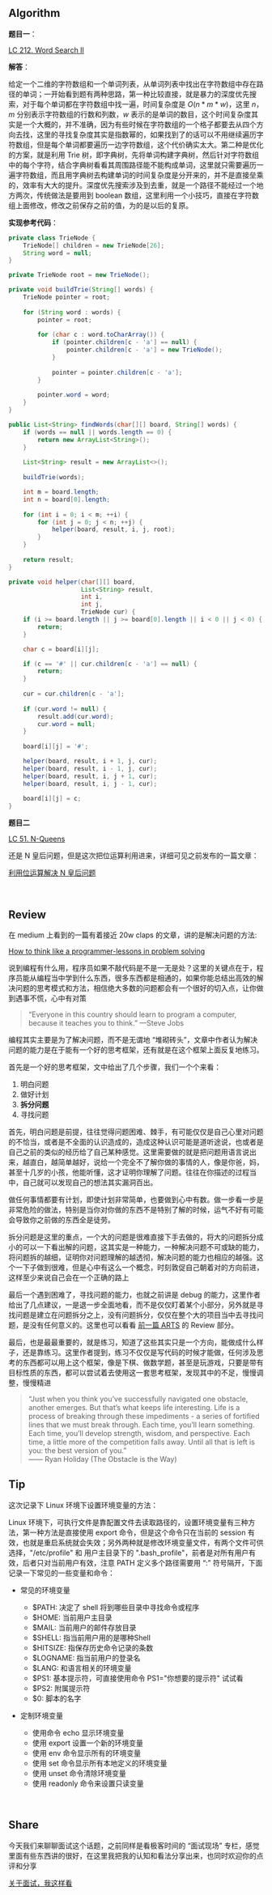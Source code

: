## Algorithm

**题目一**：<br>

[LC 212. Word Search II ](https://leetcode.com/problems/word-search-ii/)

**解答**：<br>

给定一个二维的字符数组和一个单词列表，从单词列表中找出在字符数组中存在路径的单词；一开始看到题有两种思路，第一种比较直接，就是暴力的深度优先搜索，对于每个单词都在字符数组中找一遍，时间复杂度是 $O(n*m*w)$，这里 $n$，$m$ 分别表示字符数组的行数和列数，$w$ 表示的是单词的数目，这个时间复杂度其实是一个大概的，并不准确，因为有些时候在字符数组的一个格子都要去从四个方向去找，这里的寻找复杂度其实是指数幂的，如果找到了的话可以不用继续遍历字符数组，但是每个单词都要遍历一边字符数组，这个代价确实太大。第二种是优化的方案，就是利用 Trie 树，即字典树，先将单词构建字典树，然后针对字符数组中的每个字符，结合字典树看看其周围路径能不能构成单词，这里就只需要遍历一遍字符数组，而且用字典树去构建单词的时间复杂度是分开来的，并不是直接垒乘的，效率有大大的提升。深度优先搜索涉及到去重，就是一个路径不能经过一个地方两次，传统做法是要用到 boolean 数组，这里利用一个小技巧，直接在字符数组上面修改，修改之前保存之前的值，为的是以后的复原。

**实现参考代码**：

```java
private class TrieNode {
    TrieNode[] children = new TrieNode[26];
    String word = null;
}

private TrieNode root = new TrieNode();

private void buildTrie(String[] words) {
    TrieNode pointer = root;
    
    for (String word : words) {
        pointer = root;
        
        for (char c : word.toCharArray()) {
            if (pointer.children[c - 'a'] == null) {
                pointer.children[c - 'a'] = new TrieNode();
            }
            
            pointer = pointer.children[c - 'a'];
        }
        
        pointer.word = word;
    }
}

public List<String> findWords(char[][] board, String[] words) {
    if (words == null || words.length == 0) {
        return new ArrayList<String>();
    }
    
    List<String> result = new ArrayList<>();
    
    buildTrie(words);

    int m = board.length;
    int n = board[0].length;
    
    for (int i = 0; i < m; ++i) {
        for (int j = 0; j < n; ++j) {
            helper(board, result, i, j, root);
        }
    }
    
    return result;
}

private void helper(char[][] board, 
                    List<String> result, 
                    int i, 
                    int j, 
                    TrieNode cur) {
    if (i >= board.length || j >= board[0].length || i < 0 || j < 0) {
        return;
    }

    char c = board[i][j];

    if (c == '#' || cur.children[c - 'a'] == null) {
        return;
    }
    
    cur = cur.children[c - 'a'];
    
    if (cur.word != null) {
        result.add(cur.word);
        cur.word = null;
    }
    
    board[i][j] = '#';

    helper(board, result, i + 1, j, cur);
    helper(board, result, i - 1, j, cur);
    helper(board, result, i, j + 1, cur);
    helper(board, result, i, j - 1, cur);
    
    board[i][j] = c;
}
```

**题目二**

[LC 51. N-Queens ](https://leetcode.com/problems/n-queens/)

还是 N 皇后问题，但是这次把位运算利用进来，详细可见之前发布的一篇文章：
<br>

[利用位运算解决 N 皇后问题](./利用位运算解决N皇后问题.md)

<br>

## Review
在 medium 上看到的一篇有着接近 20w claps 的文章，讲的是解决问题的方法:<br>

[How to think like a programmer-lessons in problem solving](https://medium.freecodecamp.org/how-to-think-like-a-programmer-lessons-in-problem-solving-d1d8bf1de7d2) 

说到编程有什么用，程序员如果不敲代码是不是一无是处？这里的关键点在于，程序员能从编程当中学到什么东西，很多东西都是相通的，如果你能总结出高效的解决问题的思考模式和方法，相信绝大多数的问题都会有一个很好的切入点，让你做到遇事不慌，心中有对策

>“Everyone in this country should learn to program a computer, because it teaches you to think.” —Steve Jobs

编程其实主要是为了解决问题，而不是无谓地 “堆砌砖头”，文章中作者认为解决问题的能力是在于能有一个好的思考框架，还有就是在这个框架上面反复地练习。

首先是一个好的思考框架，文中给出了几个步骤，我们一个个来看：

1. 明白问题 
2. 做好计划
3. **拆分问题**
4. 寻找问题

首先，明白问题是前提，往往觉得问题困难、棘手，有可能仅仅是自己心里对问题的不恰当，或者是不全面的认识造成的，造成这种认识可能是道听途说，也或者是自己之前的类似的经历给了自己某种感觉。这里需要做的就是把问题用语言说出来，越直白，越简单越好，说给一个完全不了解你做的事情的人，像是你爸，妈，甚至十几岁的小孩，他能听懂，这才证明你理解了问题。往往在你描述的过程当中，自己就可以发现自己的想法其实漏洞百出。

做任何事情都要有计划，即使计划非常简单，也要做到心中有数。做一步看一步是非常危险的做法，特别是当你对你做的东西不是特别了解的时候，运气不好有可能会导致你之前做的东西全是徒劳。

拆分问题是这里的重点，一个大的问题是很难直接下手去做的，将大的问题拆分成小的可以一下看出解的问题，这其实是一种能力，一种解决问题不可或缺的能力，将问题拆的越细，证明你对问题理解的越透彻，解决问题的能力也相应的越强。这个一下子做到很难，但是心中有这么一个概念，时刻敦促自己朝着对的方向前进，这样至少来说自己会在一个正确的路上

最后一个遇到困难了，寻找问题的能力，也就之前讲是 debug 的能力，这里作者给出了几点建议，一是退一步全面地看，而不是仅仅盯着某个小部分，另外就是寻找问题是建立在问题拆分之上，没有问题拆分，仅仅在整个大的项目当中去寻找问题，是没有任何意义的。这里也可以看看 [前一篇 ARTS](https://juejin.im/post/5ca68d21f265da30c7042c34) 的 Review 部分。

最后，也是最最重要的，就是练习，知道了这些其实只是一个方向，能做成什么样子，还是靠练习。这里作者提到，练习不仅仅是写代码的时候才能做，任何涉及思考的东西都可以用上这个框架，像是下棋、做数学题，甚至是玩游戏，只要是带有目标性质的东西，都可以尝试着去使用这一套思考框架，发现其中的不足，慢慢调整，慢慢精进
>“Just when you think you’ve successfully navigated one obstacle, another emerges. But that’s what keeps life interesting. Life is a process of breaking through these impediments - a series of fortified lines that we must break through.
Each time, you’ll learn something.
Each time, you’ll develop strength, wisdom, and perspective.
Each time, a little more of the competition falls away. Until all that is left is you: the best version of you.”<br>
—— Ryan Holiday (The Obstacle is the Way)

## Tip
这次记录下 Linux 环境下设置环境变量的方法：

Linux 环境下，可执行文件是靠配置文件去读取路径的，设置环境变量有三种方法，第一种方法是直接使用 export 命令，但是这个命令只在当前的 session 有效，也就是重启系统就会失效；另外两种就是修改环境变量文件，有两个文件可供选择，"/etc/profile" 和 用户主目录下的 ".bash_profile"，前者是对所有用户有效，后者只对当前用户有效，注意 PATH 定义多个路径需要用 “:” 符号隔开，下面记录一下常见的一些变量和命令：

* 常见的环境变量 
    * $PATH: 决定了 shell 将到哪些目录中寻找命令或程序
    * $HOME: 当前用户主目录
    * $MAIL: 当前用户的邮件存放目录
    * $SHELL: 指当前用户用的是哪种Shell
    * $HITSIZE: 指保存历史命令记录的条数
    * $LOGNAME: 指当前用户的登录名
    * $LANG: 和语言相关的环境变量
    * $PS1: 基本提示符，可直接使用命令 PS1="你想要的提示符" 试试看
    * $PS2: 附属提示符
    * $0: 脚本的名字

* 定制环境变量
    * 使用命令 echo 显示环境变量
    * 使用 export 设置一个新的环境变量
    * 使用 env 命令显示所有的环境变量
    * 使用 set 命令显示所有本地定义的环境变量
    * 使用 unset 命令清除环境变量
    * 使用 readonly 命令来设置只读变量

<br>

## Share
今天我们来聊聊面试这个话题，之前同样是看极客时间的 “面试现场” 专栏，感觉里面有些东西讲的很好，在这里我把我的认知和看法分享出来，也同时欢迎你的点评和分享
<br>

[关于面试，我这样看](./关于面试，我这样看.md)